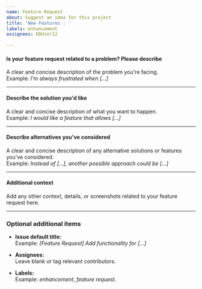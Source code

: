 ```yaml
---
name: Feature Request
about: Suggest an idea for this project
title: 'New Features : '
labels: enhancement
assignees: KDUser12

---
```


#### Is your feature request related to a problem? Please describe

A clear and concise description of the problem you're facing.  
Example: *I'm always frustrated when [...]*

---

#### Describe the solution you'd like

A clear and concise description of what you want to happen.  
Example: *I would like a feature that allows [...]*

---

#### Describe alternatives you've considered

A clear and concise description of any alternative solutions or features you've considered.  
Example: *Instead of [...], another possible approach could be [...]*

---

#### Additional context

Add any other context, details, or screenshots related to your feature request here.  

---

### Optional additional items

- **Issue default title:**  
  Example: *[Feature Request] Add functionality for [...]*  

- **Assignees:**  
  Leave blank or tag relevant contributors.  

- **Labels:**  
  Example: *enhancement*, *feature request*.
